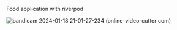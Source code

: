 Food application with riverpod

![bandicam 2024-01-18 21-01-27-234 (online-video-cutter com)](https://github.com/HassaanAhmed60211/food_appUI_riverpod/assets/106430586/118652b9-90ec-4cc6-a180-ca1276d316ab)
